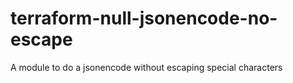# terraform-null-jsonencode-no-escape
A module to do a jsonencode without escaping special characters
